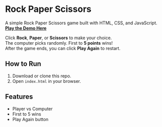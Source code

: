 # Rock Paper Scissors

A simple Rock Paper Scissors game built with HTML, CSS, and JavaScript.
[**Play the Demo Here**](https://bngybongybrd.github.io/rock-paper-scissors/)

Click **Rock**, **Paper**, or **Scissors** to make your choice.  
The computer picks randomly. First to **5 points** wins!  
After the game ends, you can click **Play Again** to restart.

## How to Run
1. Download or clone this repo.
2. Open `index.html` in your browser.

## Features
- Player vs Computer
- First to 5 wins
- Play Again button
